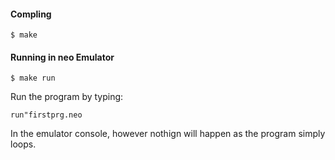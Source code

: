 #### Compling

```
$ make
```

#### Running in neo Emulator

```
$ make run
```

Run the program by typing:

```
run"firstprg.neo
```

In the emulator console, however nothign will happen as the program simply loops.